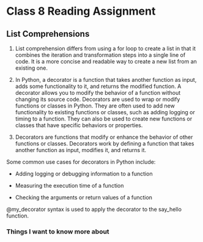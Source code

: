# Class 8 Reading Assignment

## List Comprehensions

1. List comprehension differs from using a for loop to create a list in that it combines the iteration and transformation steps into a single line of code. It is a more concise and readable way to create a new list from an existing one.

2. In Python, a decorator is a function that takes another function as input, adds some functionality to it, and returns the modified function. A decorator allows you to modify the behavior of a function without changing its source code. Decorators are used to wrap or modify functions or classes in Python. They are often used to add new functionality to existing functions or classes, such as adding logging or timing to a function. They can also be used to create new functions or classes that have specific behaviors or properties.

3. Decorators are functions that modify or enhance the behavior of other functions or classes. Decorators work by defining a function that takes another function as input, modifies it, and returns it. 

Some common use cases for decorators in Python include:

- Adding logging or debugging information to a function

- Measuring the execution time of a function

- Checking the arguments or return values of a function

@my_decorator syntax is used to apply the decorator to the say_hello function.

### Things I want to know more about
